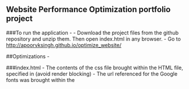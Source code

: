 ## Website Performance Optimization portfolio project

###To run the application -
    - Download the project files from the github repository and unzip them. Then open index.html in any browser.
    - Go to http://apoorvksingh.github.io/optimize_website/

##Optimizations -

###index.html
    - The contents of the css file brought within the HTML file, specified in <head> (avoid render blocking)
    - The url referenced for the Google fonts was brought within the <style> tag
    - THe images were optimized to the best possible size and resolution, resulting in saving a lot of the data required to be loaded
    - Both the script files were defined as async (avoid parser blocking)
    - The images that were referenced as external url were downloaded to the local directory and accessed locally to remove external calls


###main.js - JS file for pizzas
    - Replace querySelector with getElementById()
    - Replace querySelectorAll with getElementsByClassName()
    - In the function changePizzaSizes(size), get variable assignments out of the loop to avoid the overhead of assigning them in each loop run
    - Line : 542 , Declaration of movingPizza brought outside the loop to avoid overhead of calling the function each time
    - Line : 543 , Variable elem initialised within the for loop declaration to avoid it being created every time the loop runs
    - Line : 541 , Ran the for loop 48 times instead of 200

###views/css/styles.css
    - Added Transform and backface-visibility properties to enable harware accelerated CSS